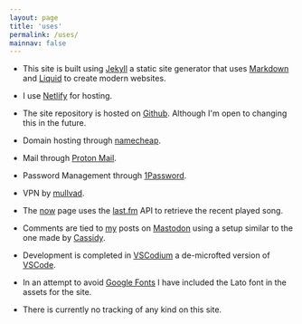 ```yaml
---
layout: page
title: 'uses'
permalink: /uses/
mainnav: false
---
```


* This site is built using [Jekyll] a static site generator that uses [Markdown] and [Liquid] to create modern websites. 
* I use [Netlify] for hosting.
* The site repository is hosted on [Github]. Although I'm open to changing this in the future.
* Domain hosting through [namecheap].
* Mail through [Proton Mail].
* Password Management through [1Password].
* VPN by [mullvad].


* The [now] page uses the [last.fm] API to retrieve the recent played song.
* Comments are tied to [my] posts on [Mastodon] using a setup similar to the one made by [Cassidy].
* Development is completed in [VSCodium] a de-microfted version of [VSCode].
* In an attempt to avoid [Google Fonts] I have included the Lato font in the assets for the site.
* There is currently no tracking of any kind on this site.


[Jekyll]: https://jekyllrb.com
[Markdown]: https://daringfireball.net/projects/markdown/
[Liquid]: https://github.com/Shopify/liquid/wiki
[Netlify]: https://netlify.com
[Github]: https://github.com
[now]: /now
[last.fm]: https://last.fm
[my]: https://hachyderm.io/@eeentropyyy
[Mastodon]: https://joinmastodon.org/
[Cassidy]: https://cassidyjames.com/blog/fediverse-blog-comments-mastodon/
[VSCodium]: https://vscodium.com/
[VSCode]: https://code.visualstudio.com/
[Google  Fonts]: https://fonts.google.com/
[namecheap]: https://www.namecheap.com/
[Proton Mail]: https://proton.me/mail
[1Password]: https://1password.com/
[Mullvad]: https://mullvad.net